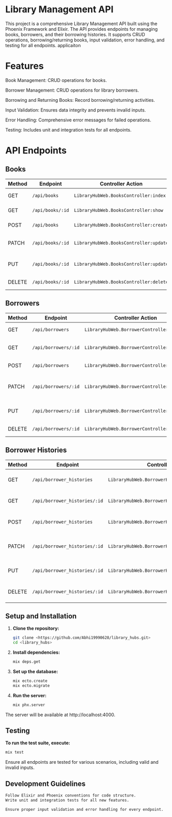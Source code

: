 # Library Management API


This project is a comprehensive Library Management API built using the Phoenix Framework and Elixir. The API provides endpoints for managing books, borrowers, and their borrowing histories. It supports CRUD operations, borrowing/returning books, input validation, error handling, and testing for all endpoints.
applicaiton
# Features

Book Management: CRUD operations for books.

Borrower Management: CRUD operations for library borrowers.

Borrowing and Returning Books: Record borrowing/returning activities.


Input Validation: Ensures data integrity and prevents invalid inputs.

Error Handling: Comprehensive error messages for failed operations.

Testing: Includes unit and integration tests for all endpoints.


# API Endpoints

## Books

| Method | Endpoint         | Controller Action                | Description                  |
|--------|-------------------|----------------------------------|------------------------------|
| GET    | `/api/books`      | `LibraryHubWeb.BooksController:index` | List all books              |
| GET    | `/api/books/:id`  | `LibraryHubWeb.BooksController:show`  | Retrieve a single book      |
| POST   | `/api/books`      | `LibraryHubWeb.BooksController:create` | Add a new book              |
| PATCH  | `/api/books/:id`  | `LibraryHubWeb.BooksController:update` | Update partial book details |
| PUT    | `/api/books/:id`  | `LibraryHubWeb.BooksController:update` | Update full book details    |
| DELETE | `/api/books/:id`  | `LibraryHubWeb.BooksController:delete` | Remove a book               |





## Borrowers

| Method | Endpoint             | Controller Action                     | Description                   |
|--------|-----------------------|---------------------------------------|-------------------------------|
| GET    | `/api/borrowers`      | `LibraryHubWeb.BorrowerController:index` | List all borrowers           |
| GET    | `/api/borrowers/:id`  | `LibraryHubWeb.BorrowerController:show`  | Retrieve a single borrower   |
| POST   | `/api/borrowers`      | `LibraryHubWeb.BorrowerController:create` | Add a new borrower           |
| PATCH  | `/api/borrowers/:id`  | `LibraryHubWeb.BorrowerController:update` | Update partial borrower details |
| PUT    | `/api/borrowers/:id`  | `LibraryHubWeb.BorrowerController:update` | Update full borrower details |
| DELETE | `/api/borrowers/:id`  | `LibraryHubWeb.BorrowerController:delete` | Remove a borrower            |



## Borrower Histories

| Method | Endpoint                     | Controller Action                           | Description                     |
|--------|-------------------------------|---------------------------------------------|---------------------------------|
| GET    | `/api/borrower_histories`     | `LibraryHubWeb.BorrowerHistoryController:index` | List all borrowing histories   |
| GET    | `/api/borrower_histories/:id` | `LibraryHubWeb.BorrowerHistoryController:show`  | Retrieve a single history      |
| POST   | `/api/borrower_histories`     | `LibraryHubWeb.BorrowerHistoryController:create` | Add a new borrowing record     |
| PATCH  | `/api/borrower_histories/:id` | `LibraryHubWeb.BorrowerHistoryController:update` | Update partial history details |
| PUT    | `/api/borrower_histories/:id` | `LibraryHubWeb.BorrowerHistoryController:update` | Update full history details    |
| DELETE | `/api/borrower_histories/:id` | `LibraryHubWeb.BorrowerHistoryController:delete` | Remove a borrowing record      |



## Setup and Installation

1. **Clone the repository:**
   ```bash
   git clone <https://github.com/Abhi19990628/library_hubs.git>
   cd <library_hubs>

2. **Install dependencies:**
    ```bash
   mix deps.get
3. **Set up the database:**
    ```bash
    mix ecto.create
    mix ecto.migrate
4. **Run the server:**
   ```bash
   mix phx.server

  The server will be available at http://localhost:4000.

## Testing
  
  **To run the test suite, execute:**
  ```bash 
  mix test
  ````
Ensure all endpoints are tested for various scenarios, including valid and invalid inputs.


## Development Guidelines
```bash
Follow Elixir and Phoenix conventions for code structure.
Write unit and integration tests for all new features.

Ensure proper input validation and error handling for every endpoint.
```

